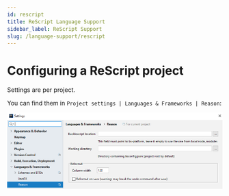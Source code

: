 ```yaml
---
id: rescript
title: ReScript Language Support
sidebar_label: ReScript Support
slug: /language-support/rescript
---
```


# Configuring a ReScript project

Settings are per project.

You can find them in `Project settings | Languages & Frameworks | Reason`: 

![](../../static/img/settings.png)
